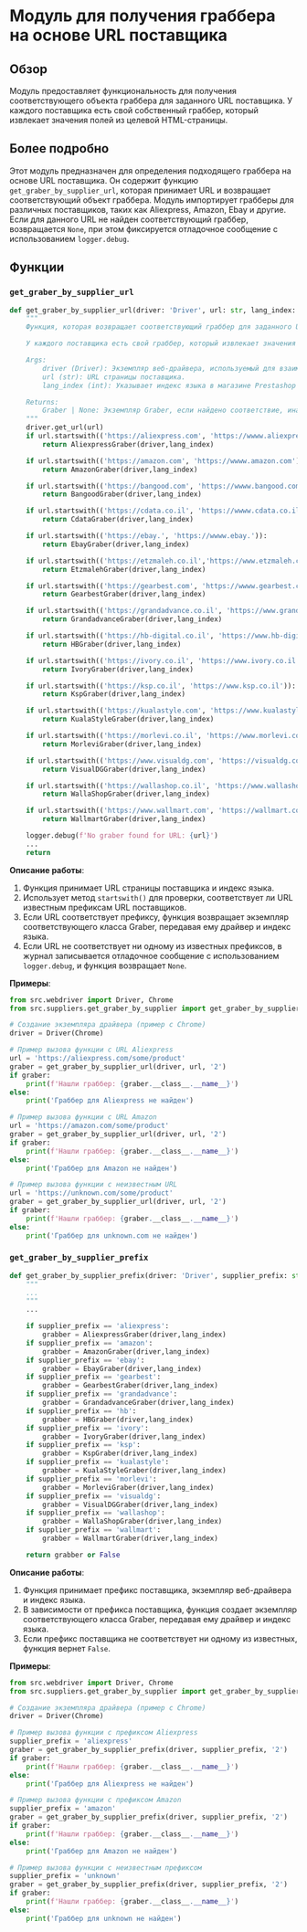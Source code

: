 # Модуль для получения граббера на основе URL поставщика

## Обзор

Модуль предоставляет функциональность для получения соответствующего объекта граббера для заданного URL поставщика. У каждого поставщика есть свой собственный граббер, который извлекает значения полей из целевой HTML-страницы.

## Более подробно

Этот модуль предназначен для определения подходящего граббера на основе URL поставщика. Он содержит функцию `get_graber_by_supplier_url`, которая принимает URL и возвращает соответствующий объект граббера. Модуль импортирует грабберы для различных поставщиков, таких как Aliexpress, Amazon, Ebay и другие. Если для данного URL не найден соответствующий граббер, возвращается `None`, при этом фиксируется отладочное сообщение с использованием `logger.debug`.

## Функции

### `get_graber_by_supplier_url`

```python
def get_graber_by_supplier_url(driver: 'Driver', url: str, lang_index: int) -> Graber | None:
    """
    Функция, которая возвращает соответствующий граббер для заданного URL поставщика.

    У каждого поставщика есть свой граббер, который извлекает значения полей из целевой HTML-страницы.

    Args:
        driver (Driver): Экземпляр веб-драйвера, используемый для взаимодействия с веб-страницей.
        url (str): URL страницы поставщика.
        lang_index (int): Указывает индекс языка в магазине Prestashop

    Returns:
        Graber | None: Экземпляр Graber, если найдено соответствие, иначе None.
    """
    driver.get_url(url)
    if url.startswith(('https://aliexpress.com', 'https://wwww.aliexpress.com')):
        return AliexpressGraber(driver,lang_index)

    if url.startswith(('https://amazon.com', 'https://wwww.amazon.com')):
        return AmazonGraber(driver,lang_index)

    if url.startswith(('https://bangood.com', 'https://wwww.bangood.com')):
        return BangoodGraber(driver,lang_index)

    if url.startswith(('https://cdata.co.il', 'https://wwww.cdata.co.il')):
        return CdataGraber(driver,lang_index)

    if url.startswith(('https://ebay.', 'https://wwww.ebay.')):
        return EbayGraber(driver,lang_index)

    if url.startswith(('https://etzmaleh.co.il','https://www.etzmaleh.co.il')):
        return EtzmalehGraber(driver,lang_index)

    if url.startswith(('https://gearbest.com', 'https://wwww.gearbest.com')):
        return GearbestGraber(driver,lang_index)

    if url.startswith(('https://grandadvance.co.il', 'https://www.grandadvance.co.il')):
        return GrandadvanceGraber(driver,lang_index)

    if url.startswith(('https://hb-digital.co.il', 'https://www.hb-digital.co.il')):
        return HBGraber(driver,lang_index)

    if url.startswith(('https://ivory.co.il', 'https://www.ivory.co.il')):
        return IvoryGraber(driver,lang_index)

    if url.startswith(('https://ksp.co.il', 'https://www.ksp.co.il')):
        return KspGraber(driver,lang_index)

    if url.startswith(('https://kualastyle.com', 'https://www.kualastyle.com')):
        return KualaStyleGraber(driver,lang_index)

    if url.startswith(('https://morlevi.co.il', 'https://www.morlevi.co.il')):
        return MorleviGraber(driver,lang_index)

    if url.startswith(('https://www.visualdg.com', 'https://visualdg.com')):
        return VisualDGGraber(driver,lang_index)

    if url.startswith(('https://wallashop.co.il', 'https://www.wallashop.co.il')):
        return WallaShopGraber(driver,lang_index)

    if url.startswith(('https://www.wallmart.com', 'https://wallmart.com')):
        return WallmartGraber(driver,lang_index)

    logger.debug(f'No graber found for URL: {url}')
    ...
    return
```

**Описание работы**:

1.  Функция принимает URL страницы поставщика и индекс языка.
2.  Использует метод `startswith()` для проверки, соответствует ли URL известным префиксам URL поставщиков.
3.  Если URL соответствует префиксу, функция возвращает экземпляр соответствующего класса Graber, передавая ему драйвер и индекс языка.
4.  Если URL не соответствует ни одному из известных префиксов, в журнал записывается отладочное сообщение с использованием `logger.debug`, и функция возвращает `None`.

**Примеры**:

```python
from src.webdriver import Driver, Chrome
from src.suppliers.get_graber_by_supplier import get_graber_by_supplier_url

# Создание экземпляра драйвера (пример с Chrome)
driver = Driver(Chrome)

# Пример вызова функции с URL Aliexpress
url = 'https://aliexpress.com/some/product'
graber = get_graber_by_supplier_url(driver, url, '2')
if graber:
    print(f'Нашли граббер: {graber.__class__.__name__}')
else:
    print('Граббер для Aliexpress не найден')

# Пример вызова функции с URL Amazon
url = 'https://amazon.com/some/product'
graber = get_graber_by_supplier_url(driver, url, '2')
if graber:
    print(f'Нашли граббер: {graber.__class__.__name__}')
else:
    print('Граббер для Amazon не найден')

# Пример вызова функции с неизвестным URL
url = 'https://unknown.com/some/product'
graber = get_graber_by_supplier_url(driver, url, '2')
if graber:
    print(f'Нашли граббер: {graber.__class__.__name__}')
else:
    print('Граббер для unknown.com не найден')
```

### `get_graber_by_supplier_prefix`

```python
def get_graber_by_supplier_prefix(driver: 'Driver', supplier_prefix: str, lang_index:str = '2' ) -> Optional[Graber] | bool:
    """
    ...
    """
    ...

    if supplier_prefix == 'aliexpress':
        grabber = AliexpressGraber(driver,lang_index)
    if supplier_prefix == 'amazon':
        grabber = AmazonGraber(driver,lang_index)
    if supplier_prefix == 'ebay':
        grabber = EbayGraber(driver,lang_index)
    if supplier_prefix == 'gearbest':
        grabber = GearbestGraber(driver,lang_index)
    if supplier_prefix == 'grandadvance':
        grabber = GrandadvanceGraber(driver,lang_index)
    if supplier_prefix == 'hb':
        grabber = HBGraber(driver,lang_index)
    if supplier_prefix == 'ivory':
        grabber = IvoryGraber(driver,lang_index)
    if supplier_prefix == 'ksp':
        grabber = KspGraber(driver,lang_index)
    if supplier_prefix == 'kualastyle':
        grabber = KualaStyleGraber(driver,lang_index)
    if supplier_prefix == 'morlevi':
        grabber = MorleviGraber(driver,lang_index)
    if supplier_prefix == 'visualdg':
        grabber = VisualDGGraber(driver,lang_index)
    if supplier_prefix == 'wallashop':
        grabber = WallaShopGraber(driver,lang_index)
    if supplier_prefix == 'wallmart':
        grabber = WallmartGraber(driver,lang_index)

    return grabber or False
```

**Описание работы**:

1.  Функция принимает префикс поставщика, экземпляр веб-драйвера и индекс языка.
2.  В зависимости от префикса поставщика, функция создает экземпляр соответствующего класса Graber, передавая ему драйвер и индекс языка.
3.  Если префикс поставщика не соответствует ни одному из известных, функция вернет `False`.

**Примеры**:

```python
from src.webdriver import Driver, Chrome
from src.suppliers.get_graber_by_supplier import get_graber_by_supplier_prefix

# Создание экземпляра драйвера (пример с Chrome)
driver = Driver(Chrome)

# Пример вызова функции с префиксом Aliexpress
supplier_prefix = 'aliexpress'
graber = get_graber_by_supplier_prefix(driver, supplier_prefix, '2')
if graber:
    print(f'Нашли граббер: {graber.__class__.__name__}')
else:
    print('Граббер для Aliexpress не найден')

# Пример вызова функции с префиксом Amazon
supplier_prefix = 'amazon'
graber = get_graber_by_supplier_prefix(driver, supplier_prefix, '2')
if graber:
    print(f'Нашли граббер: {graber.__class__.__name__}')
else:
    print('Граббер для Amazon не найден')

# Пример вызова функции с неизвестным префиксом
supplier_prefix = 'unknown'
graber = get_graber_by_supplier_prefix(driver, supplier_prefix, '2')
if graber:
    print(f'Нашли граббер: {graber.__class__.__name__}')
else:
    print('Граббер для unknown не найден')